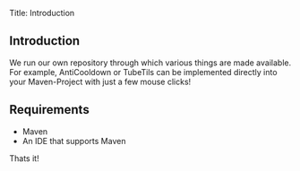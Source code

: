 Title: Introduction

## Introduction

We run our own repository through which various things are made available.
For example, AntiCooldown or TubeTils can be implemented directly into your Maven-Project with just a few mouse clicks!

## Requirements

- Maven
- An IDE that supports Maven

Thats it!
